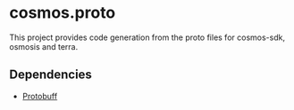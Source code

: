 # cosmos.proto

This project provides code generation from the proto files for cosmos-sdk, osmosis and terra.

## Dependencies
- <a href="https://github.com/protocolbuffers/protobuf/">Protobuff</a>
